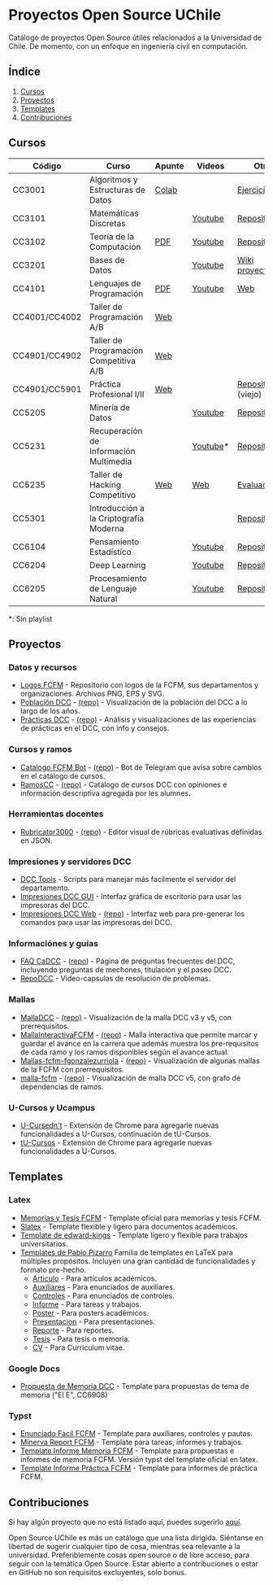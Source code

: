 # Proyectos Open Source UChile

Catálogo de proyectos Open Source útiles relacionados a la Universidad de Chile. De momento, con un enfoque en ingeniería civil en computación.


## Índice

1. [Cursos](#cursos)
1. [Proyectos](#proyectos)
1. [Templates](#templates)
1. [Contribuciones](#contribuciones)

## Cursos

| Código        | Curso                                  | Apunte                                                                                      | Videos                                                                                         | Otro                                                                                       |
| ------------- | -------------------------------------- | ------------------------------------------------------------------------------------------- | ---------------------------------------------------------------------------------------------- | ------------------------------------------------------------------------------------------ |
| CC3001        | Algoritmos y Estructuras de Datos      | [Colab](https://github.com/ivansipiran/AED-Apuntes)                                         |                                                                                                | [Ejercicios](https://github.com/ivansipiran/AED-Apuntes)                                   |
| CC3101        | Matemáticas Discretas                  |                                                                                             | [Youtube](https://www.youtube.com/playlist?list=PLKUV14d0mKnWkuVBiWsbQozxzL73NPpKQ)            | [Repositorio](https://github.com/ahevia/CC3101_2021)                                       |
| CC3102        | Teoría de la Computación               | [PDF](https://users.dcc.uchile.cl/~gnavarro/apunte.html)                                    | [Youtube](https://www.youtube.com/watch?v=JCKjRHaXARk&list=PLBjZ-ginWc1e2uAYgOYdN3fPE9DpiPZ1Z) | [Repositorio](https://github.com/ahevia/cc3102_2020)                                       |
| CC3201        | Bases de Datos                         |                                                                                             | [Youtube](https://www.youtube.com/watch?v=HA0OkRL5Lgw&list=PLtyTzdvtouzW2Nos2s4SptkwE5pLpOrbm) | [Wiki proyectos](https://wiki.dcc.uchile.cl/cc3201/doku.php?id=proyecto:inicio)            |
| CC4101        | Lenguajes de Programación              | [PDF](https://cs.brown.edu/~sk/Publications/Books/ProgLangs/2007-04-26/plai-2007-04-26.pdf) | [Youtube](https://www.youtube.com/playlist?list=PLv3byGkm6N0CvCRaQTB52oazPrvz6PsBe)            | [Web](https://pleiad.cl/teaching/cc4101)                                                   |
| CC4001/CC4002 | Taller de Programación A/B             | [Web](https://uchile.progcomp.cl)                                                           |                                                                                                |                                                                                            |
| CC4901/CC4902 | Taller de Programación Competitiva A/B | [Web](https://uchile.progcomp.cl)                                                           |                                                                                                |                                                                                            |
| CC4901/CC5901 | Práctica Profesional I/II              | [Web](https://practicas.dcc.uchile.cl/wp/)                                                  |                                                                                                | [Repositorio](https://github.com/ivansipiran/PracticaProfesional) (viejo)                  |
| CC5205        | Minería de Datos                       |                                                                                             | [Youtube](https://www.youtube.com/playlist?list=PLKUV14d0mKnUXXfmhqqZdcsNGAuV2GZda)            | [Repositorio](https://github.com/dccuchile/CC5205)                                         |
| CC5231        | Recuperación de Información Multimedia |                                                                                             | [Youtube](https://www.youtube.com/@JuanManuelBarrios/videos)*                                  | [Repositorio](https://github.com/juanbarrios/Curso-Recuperacion-de-Informacion-Multimedia) |
| CC5235        | Taller de Hacking Competitivo          | [Web](https://tallerdehacking.dcc.uchile.cl/docs/prologo/intro/)                            | [Web](https://tallerdehacking.dcc.uchile.cl/blog/)                                             | [Evaluaciones](https://tallerdehacking.dcc.uchile.cl/tareas/)                              |
| CC5301        | Introducción a la Criptografía Moderna |                                                                                             |                                                                                                | [Repositorio](https://github.com/ahevia/cc5301_2023)                                       |
| CC6104        | Pensamiento Estadístico                |                                                                                             | [Youtube](https://www.youtube.com/playlist?list=PLppKo85eGXiXpvRVYM5ZJEHWWofjzuiXw)            | [Repositorio](https://github.com/dccuchile/CC6104)                                         |
| CC6204        | Deep Learning                          |                                                                                             | [Youtube](https://www.youtube.com/playlist?list=PLBjZ-ginWc1e0_Dp4heHglsjJmacV_F20)            | [Repositorio](https://github.com/dccuchile/CC6204)                                         |
| CC6205        | Procesamiento de Lenguaje Natural      |                                                                                             | [Youtube](https://www.youtube.com/playlist?list=PLppKo85eGXiXIh54H_qz48yHPHeNVJqBi)            | [Repositorio](https://github.com/dccuchile/CC6205)                                         |

*: Sin playlist

## Proyectos

### Datos y recursos

- [Logos FCFM](https://github.com/mmattamala/LogosFCFM) - Repositorio con logos de la FCFM, sus departamentos y organizaciones. Archivos PNG, EPS y SVG.
- [Población DCC](https://poblacion.eri.cl/) - [(repo)](https://github.com/Nyveon/dcc-size) - Visualización de la población del DCC a lo largo de los años.
- [Prácticas DCC](https://cadcc.github.io/dcc-practicas/) - [(repo)](https://github.com/cadcc/dcc-practicas) - Análisis y visualizaciones de las experiencias de prácticas en el DCC, con info y consejos. 

### Cursos y ramos

- [Catalogo FCFM Bot](https://t.me/CatalogoFCFMBot) - [(repo)](https://github.com/scisneros/catalogo-fcfm-bot) - Bot de Telegram que avisa sobre cambios en el catálogo de cursos.
- [RamosCC](https://ramos.cadcc.cl/) - [(repo)](https://github.com/cadcc/ramosCC) - Catálogo de cursos DCC con opiniones e información descriptiva agregada por les alumnes.

### Herramientas docentes

- [Rubricator3000](https://nyveon.github.io/rubricator3000/) - [(repo)](https://github.com/Nyveon/rubricator3000) - Editor visual de rúbricas evaluativas definidas en JSON.

### Impresiones y servidores DCC

- [DCC Tools](https://github.com/tvillega/dcc-tools) - Scripts para manejar más facilmente el servidor del departamento.
- [Impresiones DCC GUI](https://github.com/Gonxolo/ImpresionesDCC-GUI) - Interfaz gráfica de escritorio para usar las impresoras del DCC.
- [Impresiones DCC Web](https://gonxolo.github.io/ImpresionesDCC/) - [(repo)](https://github.com/Gonxolo/ImpresionesDCC) - Interfaz web para pre-generar los comandos para usar las impresoras del DCC. 

### Informaciónes y guías

- [FAQ CaDCC](https://faq.cadcc.cl/es/latest/) - ([repo](https://github.com/cadcc/howto)) - Página de preguntas frecuentes del DCC, incluyendo preguntas de mechones, titulación y el paseo DCC.
- [RepoDCC](https://github.com/cadcc/RepoDCC) - Video-capsulas de resolución de problemas.

### Mallas

- [MallaDCC](https://malla.cadcc.cl/) - [(repo)](https://github.com/cadcc/malla-dcc) - Visualización de la malla DCC v3 y v5, con prerrequisitos.
- [MallaInteractivaFCFM](https://mallas.mikael.cl/) - [(repo)](https://github.com/MikaGaete/MallaInteractivaFCFM) - Malla interactiva que permite marcar y guardar el avance en la carrera que además muestra los pre-requisitos de cada ramo y los ramos disponibles según el avance actual.
- [Mallas-fcfm-fgonzalezurriola](https://mallas-fcfm-fgonzalezurriola.vercel.app/) - [(repo)](https://github.com/fgonzalezurriola/Mallas-Fcfm-fgonzalezurriola) - Visualización de algunas mallas de la FCFM con prerrequisitos.
- [malla-fcfm](https://malla.eri.cl/DCC) - [(repo)](https://github.com/Nyveon/malla-fcfm) - Visualización de malla DCC v5, con grafo de dependencias de ramos.

### U-Cursos y Ucampus

- [U-Cursedn't](https://github.com/matias-saavedra-g/ucursednt) - Extensión de Chrome para agregarle nuevas funcionalidades a U-Cursos, continuación de tU-Cursos.
- [tU-Cursos](https://github.com/Nyveon/tU-Cursos) - Extensión de Chrome para agregarle nuevas funcionalidades a U-Cursos.


## Templates

### Latex

- [Memorias y Tesis FCFM](https://github.com/dccuchile/memoria-tesis-latex) - Template oficial para memorias y tesis FCFM.
- [Slatex](https://github.com/r8vnhill/slatex) - Template flexible y ligero para documentos académicos.
- [Template de edward-kings](https://github.com/edward-kings/latex-template) - Template ligero y flexible para trabajos universitarios.
- [Templates de Pablo Pizarro](https://latex.ppizarror.com) Familia de templates en LaTeX para múltiples propósitos. Incluyen una gran cantidad de funcionalidades y formato pre-hecho.
  - [Articulo](https://github.com/Template-Latex/Template-Articulo/) - Para artículos académicos.
  - [Auxiliares](https://github.com/Template-Latex/Template-Auxiliares/) - Para enunciados de auxiliares.
  - [Controles](https://github.com/Template-Latex/Template-Controles/) - Para enunciados de controles.
  - [Informe](https://github.com/Template-Latex/Template-Informe/) - Para tareas y trabajos.
  - [Poster](https://github.com/Template-Latex/Template-Poster/) - Para posters académicos.
  - [Presentacion](https://github.com/Template-Latex/Template-Presentacion/) - Para presentaciones.
  - [Reporte](https://github.com/Template-Latex/Template-Reporte/) - Para reportes.
  - [Tesis](https://github.com/Template-Latex/Template-Tesis/) - Para tesis o memoria.
  - [CV](https://github.com/Template-Latex/Professional-CV/) - Para Curriculum vitae.

### Google Docs

- [Propuesta de Memoria DCC](https://docs.google.com/document/d/14j0ChugSPxWdLPIpCBONfjBambO37cn_wqblJT1b8Cw/edit?usp=sharing) - Template para propuestas de tema de memoria ("El E", CC6908)

### Typst

- [Enunciado Facil FCFM](https://github.com/bkorecic/enunciado-facil-fcfm) - Template para auxiliares, controles y pautas.
- [Minerva Report FCFM](https://github.com/Dav1com/minerva-report-fcfm) - Template para tareas, informes y trabajos.
- [Template Informe Memoria FCFM](https://github.com/PuntitOwO/template-informe-memoria-fcfm) - Template para propuestas e informes de memoria FCFM. Versión typst del template oficial en latex.
- [Template Informe Práctica FCFM](https://github.com/PuntitOwO/template-informe-practica-fcfm) - Template para informes de práctica FCFM.

## Contribuciones

Si hay algún proyecto que no está listado aquí, puedes sugerirlo [aquí](https://github.com/Nyveon/open-source-uchile/issues/new?assignees=&labels=&projects=&template=sugerir-recurso.md&title=).

Open Source UChile es más un catálogo que una lista dirigida. Siéntanse en libertad de sugerir cualquier tipo de cosa, mientras sea relevante a la universidad. Preferiblemente cosas open source o de libre acceso, para seguir con la temática Open Source. Estar abierto a contribuciones o estar en GitHub no son requisitos excluyentes, solo bonus.
